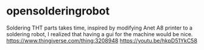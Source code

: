 # opensolderingrobot
Soldering THT parts takes time, inspired by modifying Anet A8 printer to a soldering robot, I realized that having a gui for the machine would be nice. https://www.thingiverse.com/thing:3208948  https://youtu.be/hkpD51YkC58 
